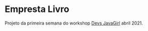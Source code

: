 # Empresta Livro

Projeto da primeira semana do workshop [Devs JavaGirl](https://devs-javagirl.github.io/workshop-basico-api/) abril 2021.
